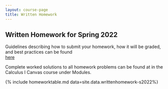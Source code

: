 ```yaml
---
layout: course-page
title: Written Homework
---
```


## Written Homework for Spring 2022

Guidelines describing how to submit your homework, how it will be graded, and best practices can be found  
[here](assets/materials/Spring2022/wrh-guidelines.pdf)

Complete worked solutions to all homework problems can be found at in the Calculus I Canvas course under Modules.



{% include homeworktable.md  data=site.data.writtenhomework-s2022%}

